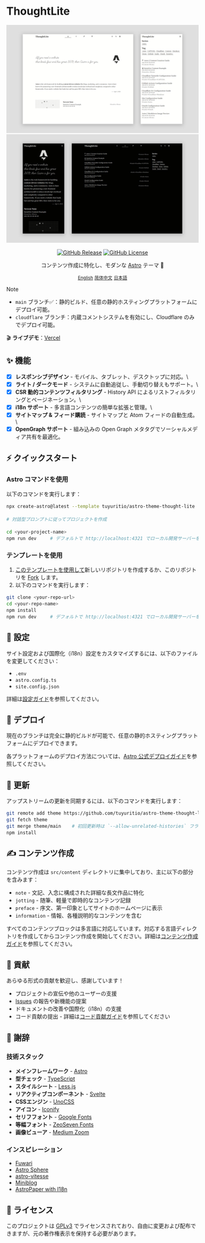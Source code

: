 # ThoughtLite

<div align="center">
    <p>
        <img alt="ThoughtLite Light Mode Preview" src=".github/assets/preview-light.webp">
        <img alt="ThoughtLite Dark Mode Preview" src=".github/assets/preview-dark.webp">
    </p>
    <p>
        <a href="https://github.com/tuyuritio/astro-theme-thought-lite/releases/latest"><img alt="GitHub Release" src="https://img.shields.io/github/v/release/tuyuritio/astro-theme-thought-lite"></a>
        <a href="https://raw.githubusercontent.com/tuyuritio/astro-theme-thought-lite/refs/heads/main/LICENSE"><img alt="GitHub License" src="https://img.shields.io/github/license/tuyuritio/astro-theme-thought-lite"></a>
    </p>
    <p>コンテンツ作成に特化し、モダンな <a href="https://astro.build/">Astro</a> テーマ 🌟</p>
    <p>
        <small><a href="README.md">English</a></small>
        <small><a href="README.zh-cn.md">简体中文</a></small>
        <small><ins>日本語</ins></small>
    </p>
</div>

> [!NOTE]
> - `main` ブランチ✅：静的ビルド、任意の静的ホスティングプラットフォームにデプロイ可能。
> - `cloudflare` ブランチ：内蔵コメントシステムを有効にし、Cloudflare のみでデプロイ可能。

🎬 **ライブデモ**：[Vercel](https://thought-lite.vercel.app/ja/)

## ✨ 機能

- [x] **レスポンシブデザイン** - モバイル、タブレット、デスクトップに対応。\
- [x] **ライト / ダークモード** - システムに自動追従し、手動切り替えもサポート。\
- [x] **CSR 動的コンテンツフィルタリング** - History API によるリストフィルタリングとページネーション。\
- [x] **i18n サポート** - 多言語コンテンツの簡単な拡張と管理。\
- [x] **サイトマップ & フィード購読** - サイトマップと Atom フィードの自動生成。\
- [x] **OpenGraph サポート** - 組み込みの Open Graph メタタグでソーシャルメディア共有を最適化。

## ⚡️ クイックスタート

### Astro コマンドを使用

以下のコマンドを実行します：

```sh
npx create-astro@latest --template tuyuritio/astro-theme-thought-lite

# 対話型プロンプトに従ってプロジェクトを作成

cd <your-project-name>
npm run dev     # デフォルトで http://localhost:4321 でローカル開発サーバーを起動
```

### テンプレートを使用

1. [このテンプレートを使用して](https://github.com/new?template_name=astro-theme-thought-lite&template_owner=tuyuritio)新しいリポジトリを作成するか、このリポジトリを [Fork](https://github.com/tuyuritio/astro-theme-thought-lite/fork) します。
2. 以下のコマンドを実行します：

```sh
git clone <your-repo-url>
cd <your-repo-name>
npm install
npm run dev     # デフォルトで http://localhost:4321 でローカル開発サーバーを起動
```

## 🔧 設定

サイト設定および国際化（i18n）設定をカスタマイズするには、以下のファイルを変更してください：

- `.env`
- `astro.config.ts`
- `site.config.json`

詳細は[設定ガイド](src/content/note/ja/configuration.md)を参照してください。

## 🚀 デプロイ

現在のブランチは完全に静的ビルドが可能で、任意の静的ホスティングプラットフォームにデプロイできます。

各プラットフォームのデプロイ方法については、[Astro 公式デプロイガイド](https://docs.astro.build/ja/guides/deploy/)を参照してください。

## 🔄 更新

アップストリームの更新を同期するには、以下のコマンドを実行します：

```sh
git remote add theme https://github.com/tuyuritio/astro-theme-thought-lite.git
git fetch theme
git merge theme/main    # 初回更新時は `--allow-unrelated-histories` フラグを追加
npm install
```

## ✍️ コンテンツ作成

コンテンツ作成は `src/content` ディレクトリに集中しており、主に以下の部分を含みます：

- `note` - 文記、入念に構成された詳細な長文作品に特化
- `jotting` - 随筆、軽量で即時的なコンテンツ記録
- `preface` - 序文、第一印象としてサイトのホームページに表示
- `information` - 情報、各種説明的なコンテンツを含む

すべてのコンテンツブロックは多言語に対応しています。対応する言語ディレクトリを作成してからコンテンツ作成を開始してください。詳細は[コンテンツ作成ガイド](src/content/note/ja/content.md)を参照してください。

## 🤝 貢献

あらゆる形式の貢献を歓迎し、感謝しています！

- プロジェクトの宣伝や他のユーザーの支援
- [Issues](https://github.com/tuyuritio/astro-theme-thought-lite/issues) の報告や新機能の提案
- ドキュメントの改善や国際化（i18n）の支援
- コード貢献の提出 - 詳細は[コード貢献ガイド](CONTRIBUTING.md)を参照してください

## 🙏 謝辞

### 技術スタック

- **メインフレームワーク** - [Astro](https://astro.build/)
- **型チェック** - [TypeScript](https://www.typescriptlang.org/)
- **スタイルシート** - [Less.js](https://lesscss.org/)
- **リアクティブコンポーネント** - [Svelte](https://svelte.dev/)
- **CSSエンジン** - [UnoCSS](https://unocss.dev/)
- **アイコン** - [Iconify](https://iconify.design/)
- **セリフフォント** - [Google Fonts](https://fonts.google.com/)
- **等幅フォント** - [ZeoSeven Fonts](https://fonts.zeoseven.com/)
- **画像ビューア** - [Medium Zoom](https://github.com/francoischalifour/medium-zoom)

### インスピレーション

- [Fuwari](https://github.com/saicaca/fuwari)
- [Astro Sphere](https://github.com/markhorn-dev/astro-sphere)
- [astro-vitesse](https://github.com/adrian-ub/astro-vitesse)
- [Miniblog](https://github.com/nicholasdly/miniblog)
- [AstroPaper with I18n](https://github.com/yousef8/astro-paper-i18n)

## 📜 ライセンス

このプロジェクトは [GPLv3](LICENSE) でライセンスされており、自由に変更および配布できますが、元の著作権表示を保持する必要があります。
